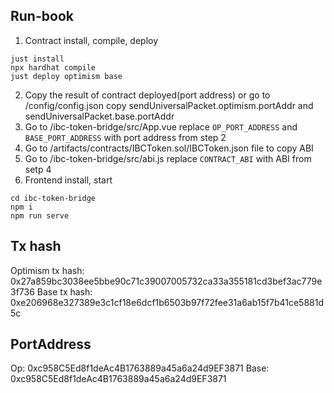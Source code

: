 
## Run-book
1. Contract install, compile, deploy
```
just install
npx hardhat compile
just deploy optimism base
```
2. Copy the result of contract deployed(port address) or go to /config/config.json copy sendUniversalPacket.optimism.portAddr and sendUniversalPacket.base.portAddr
3. Go to /ibc-token-bridge/src/App.vue replace `OP_PORT_ADDRESS` and `BASE_PORT_ADDRESS` with port address from step 2
4. Go to /artifacts/contracts/IBCToken.sol/IBCToken.json file to copy ABI
5. Go to /ibc-token-bridge/src/abi.js replace `CONTRACT_ABI` with ABI from setp 4
6. Frontend install, start
```
cd ibc-token-bridge
npm i
npm run serve
```

## Tx hash
Optimism tx hash: 0x27a859bc3038ee5bbe90c71c39007005732ca33a355181cd3bef3ac779e3f736
Base tx hash: 0xe206968e327389e3c1cf18e6dcf1b6503b97f72fee31a6ab15f7b41ce5881d5c


## PortAddress
Op: 0xc958C5Ed8f1deAc4B1763889a45a6a24d9EF3871
Base: 0xc958C5Ed8f1deAc4B1763889a45a6a24d9EF3871





